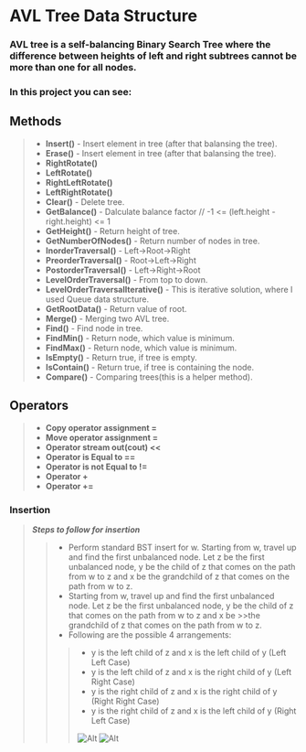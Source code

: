 # AVL Tree Data Structure
### AVL tree is a self-balancing Binary Search Tree where the difference between heights of left and right subtrees cannot be more than one for all nodes. 

### In this project you can see:

## **Methods**
 >- **Insert()** - Insert element in tree (after that balansing the tree). 
 >- **Erase()** - Insert element in tree (after that balansing the tree).
 >- **RightRotate()**
 >- **LeftRotate()** 
 >- **RightLeftRotate()**
 >- **LeftRightRotate()**
 >- **Clear()** - Delete tree.
 >- **GetBalance()** - Dalculate balance factor //   -1 <= (left.height - right.height) <= 1
 >- **GetHeight()** - Return height of tree.
 >- **GetNumberOfNodes()** - Return number of nodes in tree.
 >- **InorderTraversal()** - Left->Root->Right
 >- **PreorderTraversal()** - Root->Left->Right
 >- **PostorderTraversal()** - Left->Right->Root
 >- **LevelOrderTraversal()** - From top to down.
 >- **LevelOrderTraversalIterative()** - This is iterative solution, where I used Queue data structure.
 >- **GetRootData()** - Return value of root.
 >- **Merge()** - Merging two AVL tree.
 >- **Find()** - Find node in tree.
 >- **FindMin()** - Return node, which value is minimum.
 >- **FindMax()** - Return node, which value is minimum.
 >- **IsEmpty()** - Return true, if tree is empty.
 >- **IsContain()** - Return true, if tree is containing the node.
 >- **Compare()** - Comparing trees(this is a helper method).

## Operators
 >- **Copy operator assignment =**
 >- **Move operator assignment =**
 >- **Operator stream out(cout) <<**
 >- **Operator is Equal to ==**
 >- **Operator is not Equal to !=**
 >- **Operator +**
 >- **Operator +=**

### **Insertion**
>**_Steps to follow for insertion_**
>>- Perform standard BST insert for w. 
>>Starting from w, travel up and find the first unbalanced node. Let z be the first unbalanced node, y be the child of z that comes on the path from w to z and x be the grandchild of z that comes on the path from w to z. 
>>- Starting from w, travel up and find the first unbalanced node. Let z be the first unbalanced node, y be the child of z that comes on the path from w to z and x be >>the grandchild of z that comes on the path from w to z. 
>>- Following are the possible 4 arrangements:
>>>- y is the left child of z and x is the left child of y (Left Left Case)  
>>>- y is the left child of z and x is the right child of y (Left Right Case) 
>>>- y is the right child of z and x is the right child of y (Right Right Case) 
>>>- y is the right child of z and x is the left child of y (Right Left Case)
>>>
>>>![Alt](https://miro.medium.com/max/1400/0*35JZHDSkODkDbeoP.gif)
>>>![Alt](https://i.ytimg.com/vi/_nyt5QYel3Q/maxresdefault.jpg)
